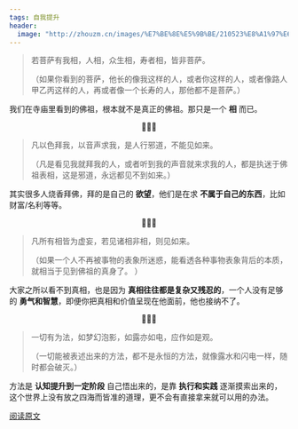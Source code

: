 ```yaml
---
tags: 自我提升
header:
  image: "http://zhouzm.cn/images/%E7%BE%8E%E5%9B%BE/210523%E8%A1%97%E6%99%AF.jpg"
---
```




> 若菩萨有我相，人相，众生相，寿者相，皆非菩萨。
>
> （如果你看到的菩萨，他长的像我这样的人，或者你这样的人，或者像路人甲乙丙这样的人，再或者像一个长寿的人，那他都不是菩萨。）



我们在寺庙里看到的佛祖，根本就不是真正的佛祖。那只是一个 **相** 而已。

<center>🍁🍁🍁</center>

> 凡以色拜我，以音声求我，是人行邪道，不能见如来。
>
> （凡是看见我就拜我的人，或者听到我的声音就来求我的人，都是执迷于佛祖表相，这是邪道，永远都见不到如来。）



其实很多人烧香拜佛，拜的是自己的 **欲望**，他们是在求 **不属于自己的东西**，比如财富/名利等等。

<center>🍁🍁🍁</center>

> 凡所有相皆为虚妄，若见诸相非相，则见如来。
>
> （如果一个人不再被事物的表象所迷惑，能看透各种事物表象背后的本质，就相当于见到佛祖的真身了。 ）



大家之所以看不到真相，也是因为 **真相往往都是复杂又残忍的**，一个人没有足够的 **勇气和智慧**，即便你把真相和价值呈现在他面前，他也接纳不了。

<center>🍁🍁🍁</center>

> 一切有为法，如梦幻泡影，如露亦如电，应作如是观。
>
> （一切能被表述出来的方法，都不是永恒的方法，就像露水和闪电一样，随时都会破灭。）



方法是 **认知提升到一定阶段** 自己悟出来的，是靠 **执行和实践** 逐渐摸索出来的，这个世界上没有放之四海而皆准的道理，更不会有直接拿来就可以用的办法。

[阅读原文](https://mp.weixin.qq.com/s/IPNomjKC0S34CCiv6lnP7w)
